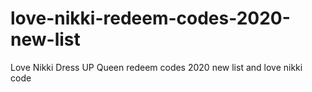 # love-nikki-redeem-codes-2020-new-list
Love Nikki Dress UP Queen redeem codes 2020 new list and love nikki code
